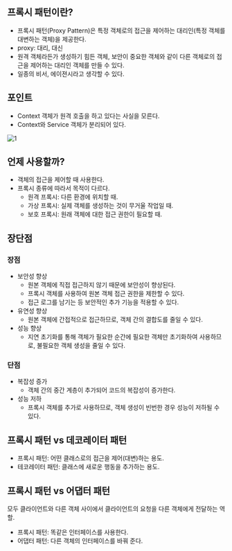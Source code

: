 ## 프록시 패턴이란?

- 프록시 패턴(Proxy Pattern)은 특정 객체로의 접근을 제어하는 대리인(특정 객체를 대변하는 객체)을 제공한다.
- proxy: 대리, 대신
- 원격 객체라든가 생성하기 힘든 객체, 보안이 중요한 객체와 같이 다른 객체로의 접근을 제어하는 대리인 객체를 만들 수 있다.
- 일종의 비서, 에이젼시라고 생각할 수 있다.

## 포인트

- Context 객체가 원격 호출을 하고 있다는 사실을 모른다.
- Context와 Service 객체가 분리되어 있다.

![1](https://github.com/cyb9701/more-deeper/assets/59527787/af5cb289-56b1-4a8b-a479-8db69adbcb54)

## 언제 사용할까?

- 객체의 접근을 제어할 때 사용한다.
- 프록시 종류에 따라서 목적이 다르다.
  - 원격 프록시: 다른 환경에 위치할 때.
  - 가상 프록시: 실제 객체를 생성하는 것이 무거울 작업일 때.
  - 보호 프록시: 원래 객체에 대한 접근 권한이 필요할 때.

## 장단점

### 장점

- 보안성 향상
  - 원본 객체에 직접 접근하지 않기 때문에 보안성이 향상된다.
  - 프록시 객체를 사용하여 원본 객체 접근 권한을 제한할 수 있다.
  - 접근 로그를 남기는 등 보안적인 추가 기능을 적용할 수 있다.
- 유연성 향상
  - 원본 객체에 간접적으로 접근하므로, 객체 간의 결합도를 줄일 수 있다.
- 성능 향상
  - 지연 초기화를 통해 객체가 필요한 순간에 필요한 객체만 초기화하여 사용하므로, 불필요한 객체 생성을 줄일 수 있다.

### 단점

- 복잡성 증가
  - 객체 간의 중간 계층이 추가되어 코드의 복잡성이 증가한다.
- 성능 저하
  - 프록시 객체를 추가로 사용하므로, 객체 생성이 빈번한 경우 성능이 저하될 수 있다.

## 프록시 패턴 vs 데코레이터 패턴

- 프록시 패턴: 어떤 클래스로의 접근을 제어(대변)하는 용도.
- 테코레이터 패턴: 클래스에 새로운 행동을 추가하는 용도.

## 프록시 패턴 vs 어댑터 패턴

모두 클라이언트와 다른 객체 사이에서 클라이언트의 요청을 다른 객체에게 전달하는 역할.

- 프록시 패턴: 똑같은 인터페이스를 사용한다.
- 어댑터 패턴: 다른 객체의 인터페이스를 바꿔 준다.
